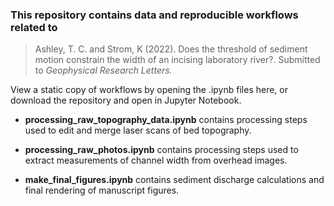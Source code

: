 ###  This repository contains data and reproducible workflows related to

> Ashley, T. C. and Strom, K (2022). Does the threshold of sediment motion constrain the width of an incising laboratory river?. Submitted to *Geophysical Research Letters.*

View a static copy of workflows by opening the .ipynb files here, or download the repository and open in Jupyter Notebook.

- **processing_raw_topography_data.ipynb** contains processing steps used to edit and merge laser scans of bed topography.

- **processing_raw_photos.ipynb** contains processing steps used to extract measurements of channel width from overhead images.

- **make_final_figures.ipynb** contains sediment discharge calculations and final rendering of manuscript figures.